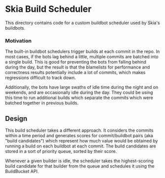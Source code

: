 Skia Build Scheduler
====================

This directory contains code for a custom buildbot scheduler used by Skia's
buildbots.

### Motivation ###
The built-in buildbot schedulers trigger builds at each commit in the repo.
In most cases, if the bots lag behind a little, multiple commits are batched
into a single build. This is good for preventing the bots from falling behind
during the day, but the result is that the blamelists for performance and
correctness results potentially include a lot of commits, which makes
regressions difficult to track down.

Additionally, the bots have large swaths of idle time during the night and on
weekends, and are occasionally idle during the day. They could be using this
time to run additional builds which separate the commits which were batched
together in previous builds.

## Design ##
This build scheduler takes a different approach. It considers the commits
within a time period and generates scores for commit/buildbot pairs (aka
"build candidates") which represent how much value would be obtained by running
a build on each buildbot at each commit. The build candidates are stored in a
sort of priority queue, sorted by their score.

Whenever a given builder is idle, the scheduler takes the highest-scoring build
candidate for that builder from the queue and schedules it using the
BuildBucket API.
